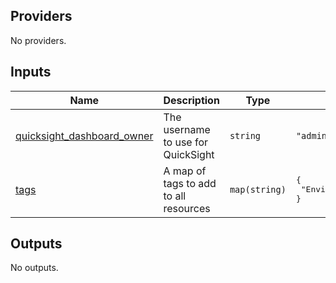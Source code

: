 <!-- BEGIN_TF_DOCS -->
## Providers

No providers.

## Inputs

| Name | Description | Type | Default | Required |
|------|-------------|------|---------|:--------:|
| <a name="input_quicksight_dashboard_owner"></a> [quicksight\_dashboard\_owner](#input\_quicksight\_dashboard\_owner) | The username to use for QuickSight | `string` | `"admin"` | no |
| <a name="input_tags"></a> [tags](#input\_tags) | A map of tags to add to all resources | `map(string)` | <pre>{<br/>  "Environment": "Production"<br/>}</pre> | no |

## Outputs

No outputs.
<!-- END_TF_DOCS -->
